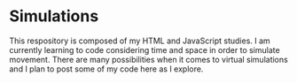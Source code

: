 # Simulations
This respository is composed of my HTML and JavaScript studies. 
I am currently learning to code considering time and space in order to simulate movement.
There are many possibilities when it comes to virtual simulations and I plan to post some of my code here as I explore.

